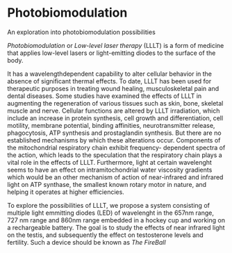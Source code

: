 # Photobiomodulation
An exploration into photobiomodulation possibilities

*Photobiomodulation* or *Low-level laser therapy* (LLLT) is a form of medicine that applies low-level lasers or light-emitting diodes to the surface of the body. 

It has a wavelengthdependent capability to alter cellular behavior in the absence of significant thermal effects. To date, LLLT has been used for therapeutic purposes in treating wound healing, musculoskeletal pain and dental diseases. Some studies have examined the effects of LLLT in augmenting the regeneration of various tissues such as skin, bone, skeletal muscle and nerve. Cellular functions are altered by LLLT irradiation, which include an increase in protein synthesis, cell growth and differentiation, cell motility, membrane potential, binding affinities, neurotransmitter release, phagocytosis, ATP synthesis and prostaglandin synthesis. But there are no established mechanisms by which these alterations occur. Components of the mitochondrial respiratory chain exhibit frequency- dependent spectra of the action, which leads to the speculation that the respiratory chain plays a vital role in the effects of LLLT. Furthermore, light at certain wavelenght seems to have an effect on intramitochondrial water viscosity gradients which would be an other mechanism of action of near-infrared and infrared light on ATP synthase, the smallest known rotary motor in nature, and helping it operates at higher efficiencies.

To explore the possibilities of LLLT, we propose a system consisting of multiple light emmitting diodes (LED) of wavelenght in the 657nm range, 727 nm range and 860nm range embedded in a hockey cup and working on a rechargeable battery.
The goal is to study the effects of near infrared light on the testis, and subsequently the effect on testosterone levels and fertility.
Such a device should be known as *The FireBall*
